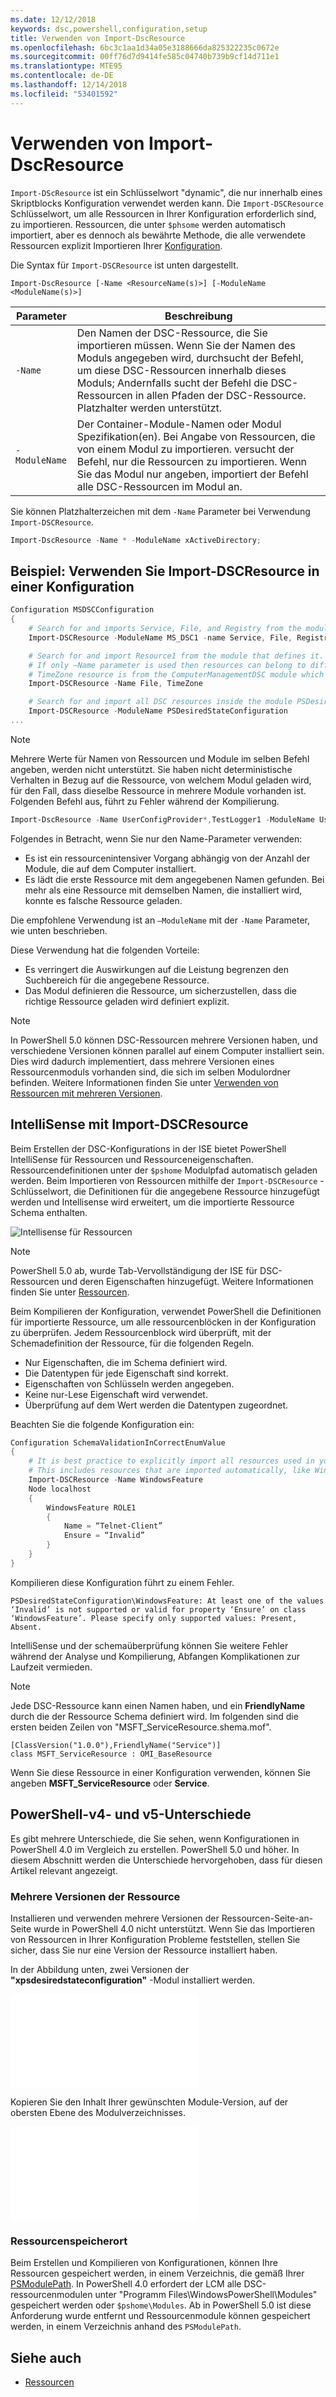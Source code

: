 ```yaml
---
ms.date: 12/12/2018
keywords: dsc,powershell,configuration,setup
title: Verwenden von Import-DscResource
ms.openlocfilehash: 6bc3c1aa1d34a05e3188666da825322235c0672e
ms.sourcegitcommit: 00ff76d7d9414fe585c04740b739b9cf14d711e1
ms.translationtype: MTE95
ms.contentlocale: de-DE
ms.lasthandoff: 12/14/2018
ms.locfileid: "53401592"
---
```

# <a name="using-import-dscresource"></a>Verwenden von Import-DscResource

`Import-DScResource` ist ein Schlüsselwort "dynamic", die nur innerhalb eines Skriptblocks Konfiguration verwendet werden kann. Die `Import-DSCResource` Schlüsselwort, um alle Ressourcen in Ihrer Konfiguration erforderlich sind, zu importieren. Ressourcen, die unter `$phsome` werden automatisch importiert, aber es dennoch als bewährte Methode, die alle verwendete Ressourcen explizit Importieren Ihrer [Konfiguration](Configurations.md).

Die Syntax für `Import-DSCResource` ist unten dargestellt.

```syntax
Import-DscResource [-Name <ResourceName(s)>] [-ModuleName <ModuleName(s)>]
```

|Parameter  |Beschreibung  |
|---------|---------|
|`-Name`|Den Namen der DSC-Ressource, die Sie importieren müssen. Wenn Sie der Namen des Moduls angegeben wird, durchsucht der Befehl, um diese DSC-Ressourcen innerhalb dieses Moduls; Andernfalls sucht der Befehl die DSC-Ressourcen in allen Pfaden der DSC-Ressource. Platzhalter werden unterstützt.|
|`-ModuleName`|Der Container-Module-Namen oder Modul Spezifikation(en).  Bei Angabe von Ressourcen, die von einem Modul zu importieren. versucht der Befehl, nur die Ressourcen zu importieren. Wenn Sie das Modul nur angeben, importiert der Befehl alle DSC-Ressourcen im Modul an.|

Sie können Platzhalterzeichen mit dem `-Name` Parameter bei Verwendung `Import-DSCResource`.

```powershell
Import-DscResource -Name * -ModuleName xActiveDirectory;
```

## <a name="example-use-import-dscresource-within-a-configuration"></a>Beispiel: Verwenden Sie Import-DSCResource in einer Konfiguration

```powershell
Configuration MSDSCConfiguration
{
    # Search for and imports Service, File, and Registry from the module PSDesiredStateConfiguration.
    Import-DSCResource -ModuleName MS_DSC1 -name Service, File, Registry

    # Search for and import Resource1 from the module that defines it.
    # If only –Name parameter is used then resources can belong to different PowerShell modules as well.
    # TimeZone resource is from the ComputerManagementDSC module which is not installed by default.
    Import-DSCResource -Name File, TimeZone

    # Search for and import all DSC resources inside the module PSDesiredStateConfiguration.
    Import-DSCResource -ModuleName PSDesiredStateConfiguration
...
```

> [!NOTE]
> Mehrere Werte für Namen von Ressourcen und Module im selben Befehl angeben, werden nicht unterstützt. Sie haben nicht deterministische Verhalten in Bezug auf die Ressource, von welchem Modul geladen wird, für den Fall, dass dieselbe Ressource in mehrere Module vorhanden ist. Folgenden Befehl aus, führt zu Fehler während der Kompilierung.
>
> ```powershell
> Import-DscResource -Name UserConfigProvider*,TestLogger1 -ModuleName UserConfigProv,PsModuleForTestLogger
> ```

Folgendes in Betracht, wenn Sie nur den Name-Parameter verwenden:

- Es ist ein ressourcenintensiver Vorgang abhängig von der Anzahl der Module, die auf dem Computer installiert.
- Es lädt die erste Ressource mit dem angegebenen Namen gefunden. Bei mehr als eine Ressource mit demselben Namen, die installiert wird, konnte es falsche Ressource geladen.

Die empfohlene Verwendung ist an `–ModuleName` mit der `-Name` Parameter, wie unten beschrieben.

Diese Verwendung hat die folgenden Vorteile:

- Es verringert die Auswirkungen auf die Leistung begrenzen den Suchbereich für die angegebene Ressource.
- Das Modul definieren die Ressource, um sicherzustellen, dass die richtige Ressource geladen wird definiert explizit.

> [!NOTE]
> In PowerShell 5.0 können DSC-Ressourcen mehrere Versionen haben, und verschiedene Versionen können parallel auf einem Computer installiert sein. Dies wird dadurch implementiert, dass mehrere Versionen eines Ressourcenmoduls vorhanden sind, die sich im selben Modulordner befinden.
> Weitere Informationen finden Sie unter [Verwenden von Ressourcen mit mehreren Versionen](sxsresource.md).

## <a name="intellisense-with-import-dscresource"></a>IntelliSense mit Import-DSCResource

Beim Erstellen der DSC-Konfigurations in der ISE bietet PowerShell IntelliSense für Ressourcen und Ressourceneigenschaften. Ressourcendefinitionen unter der `$pshome` Modulpfad automatisch geladen werden. Beim Importieren von Ressourcen mithilfe der `Import-DSCResource` -Schlüsselwort, die Definitionen für die angegebene Ressource hinzugefügt werden und Intellisense wird erweitert, um die importierte Ressource Schema enthalten.

![Intellisense für Ressourcen](/media/resource-intellisense.png)

> [!NOTE]
> PowerShell 5.0 ab, wurde Tab-Vervollständigung der ISE für DSC-Ressourcen und deren Eigenschaften hinzugefügt. Weitere Informationen finden Sie unter [Ressourcen](../resources/resources.md).

Beim Kompilieren der Konfiguration, verwendet PowerShell die Definitionen für importierte Ressource, um alle ressourcenblöcken in der Konfiguration zu überprüfen.
Jedem Ressourcenblock wird überprüft, mit der Schemadefinition der Ressource, für die folgenden Regeln.

- Nur Eigenschaften, die im Schema definiert wird.
- Die Datentypen für jede Eigenschaft sind korrekt.
- Eigenschaften von Schlüsseln werden angegeben.
- Keine nur-Lese Eigenschaft wird verwendet.
- Überprüfung auf dem Wert werden die Datentypen zugeordnet.

Beachten Sie die folgende Konfiguration ein:

```powershell
Configuration SchemaValidationInCorrectEnumValue
{
    # It is best practice to explicitly import all resources used in your Configuration.
    # This includes resources that are imported automatically, like WindowsFeature.
    Import-DSCResource -Name WindowsFeature
    Node localhost
    {
        WindowsFeature ROLE1
        {
            Name = “Telnet-Client”
            Ensure = “Invalid”
        }
    }
}
```

Kompilieren diese Konfiguration führt zu einem Fehler.

```output
PSDesiredStateConfiguration\WindowsFeature: At least one of the values ‘Invalid’ is not supported or valid for property ‘Ensure’ on class ‘WindowsFeature’. Please specify only supported values: Present, Absent.
```

IntelliSense und der schemaüberprüfung können Sie weitere Fehler während der Analyse und Kompilierung, Abfangen Komplikationen zur Laufzeit vermieden.

> [!NOTE]
> Jede DSC-Ressource kann einen Namen haben, und ein **FriendlyName** durch die der Ressource Schema definiert wird. Im folgenden sind die ersten beiden Zeilen von "MSFT_ServiceResource.shema.mof".
> ```syntax
> [ClassVersion("1.0.0"),FriendlyName("Service")]
> class MSFT_ServiceResource : OMI_BaseResource
> ```
> Wenn Sie diese Ressource in einer Konfiguration verwenden, können Sie angeben **MSFT_ServiceResource** oder **Service**.

## <a name="powershell-v4-and-v5-differences"></a>PowerShell-v4- und v5-Unterschiede

Es gibt mehrere Unterschiede, die Sie sehen, wenn Konfigurationen in PowerShell 4.0 im Vergleich zu erstellen. PowerShell 5.0 und höher. In diesem Abschnitt werden die Unterschiede hervorgehoben, dass für diesen Artikel relevant angezeigt.

### <a name="multiple-resource-versions"></a>Mehrere Versionen der Ressource

Installieren und verwenden mehrere Versionen der Ressourcen-Seite-an-Seite wurde in PowerShell 4.0 nicht unterstützt. Wenn Sie das Importieren von Ressourcen in Ihrer Konfiguration Probleme feststellen, stellen Sie sicher, dass Sie nur eine Version der Ressource installiert haben.

In der Abbildung unten, zwei Versionen der **"xpsdesiredstateconfiguration"** -Modul installiert werden.

![Mehrere Ressourcen Versionen behoben](/media/multiple-resource-versions-broken.md)

Kopieren Sie den Inhalt Ihrer gewünschten Module-Version, auf der obersten Ebene des Modulverzeichnisses.

![Mehrere Ressourcen Versionen behoben](/media/multiple-resource-versions-fixed.md)

### <a name="resource-location"></a>Ressourcenspeicherort

Beim Erstellen und Kompilieren von Konfigurationen, können Ihre Ressourcen gespeichert werden, in einem Verzeichnis, die gemäß Ihrer [PSModulePath](/powershell/developer/module/modifying-the-psmodulepath-installation-path). In PowerShell 4.0 erfordert der LCM alle DSC-ressourcenmodulen unter "Programm Files\WindowsPowerShell\Modules" gespeichert werden oder `$pshome\Modules`. Ab in PowerShell 5.0 ist diese Anforderung wurde entfernt und Ressourcenmodule können gespeichert werden, in einem Verzeichnis anhand des `PSModulePath`.

## <a name="see-also"></a>Siehe auch

- [Ressourcen](../resources/resources.md)
